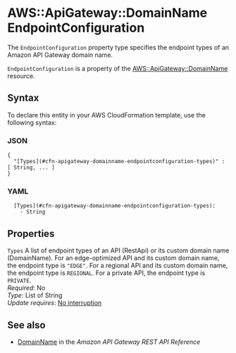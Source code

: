 # AWS::ApiGateway::DomainName EndpointConfiguration<a name="aws-properties-apigateway-domainname-endpointconfiguration"></a>

The `EndpointConfiguration` property type specifies the endpoint types of an Amazon API Gateway domain name\.

`EndpointConfiguration` is a property of the [AWS::ApiGateway::DomainName](https://docs.aws.amazon.com/AWSCloudFormation/latest/UserGuide/aws-resource-apigateway-domainname.html) resource\.

## Syntax<a name="aws-properties-apigateway-domainname-endpointconfiguration-syntax"></a>

To declare this entity in your AWS CloudFormation template, use the following syntax:

### JSON<a name="aws-properties-apigateway-domainname-endpointconfiguration-syntax.json"></a>

```
{
  "[Types](#cfn-apigateway-domainname-endpointconfiguration-types)" : [ String, ... ]
}
```

### YAML<a name="aws-properties-apigateway-domainname-endpointconfiguration-syntax.yaml"></a>

```
  [Types](#cfn-apigateway-domainname-endpointconfiguration-types):
    - String
```

## Properties<a name="aws-properties-apigateway-domainname-endpointconfiguration-properties"></a>

`Types` <a name="cfn-apigateway-domainname-endpointconfiguration-types"></a>
A list of endpoint types of an API \(RestApi\) or its custom domain name \(DomainName\)\. For an edge\-optimized API and its custom domain name, the endpoint type is `"EDGE"`\. For a regional API and its custom domain name, the endpoint type is `REGIONAL`\. For a private API, the endpoint type is `PRIVATE`\.  
_Required_: No  
_Type_: List of String  
_Update requires_: [No interruption](https://docs.aws.amazon.com/AWSCloudFormation/latest/UserGuide/using-cfn-updating-stacks-update-behaviors.html#update-no-interrupt)

## See also<a name="aws-properties-apigateway-domainname-endpointconfiguration--seealso"></a>

- [DomainName](https://docs.aws.amazon.com/apigateway/latest/api/API_DomainName.html) in the _Amazon API Gateway REST API Reference_
